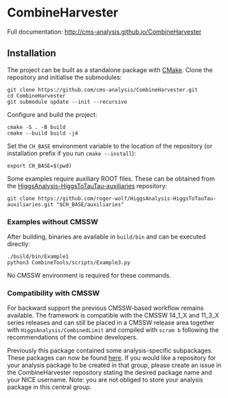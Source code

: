 # CombineHarvester

Full documentation: http://cms-analysis.github.io/CombineHarvester

## Installation

The project can be built as a standalone package with [CMake](https://cmake.org/). Clone the repository and initialise the submodules:

```
git clone https://github.com/cms-analysis/CombineHarvester.git
cd CombineHarvester
git submodule update --init --recursive
```

Configure and build the project:

```
cmake -S . -B build
cmake --build build -j4
```

Set the `CH_BASE` environment variable to the location of the repository (or installation prefix if you run `cmake --install`):

```
export CH_BASE=$(pwd)
```

Some examples require auxiliary ROOT files. These can be obtained from the [HiggsAnalysis-HiggsToTauTau-auxiliaries](https://github.com/roger-wolf/HiggsAnalysis-HiggsToTauTau-auxiliaries) repository:

```
git clone https://github.com/roger-wolf/HiggsAnalysis-HiggsToTauTau-auxiliaries.git "$CH_BASE/auxiliaries"
```

### Examples without CMSSW

After building, binaries are available in `build/bin` and can be executed directly:

```
./build/bin/Example1
python3 CombineTools/scripts/Example3.py
```

No CMSSW environment is required for these commands.

### Compatibility with CMSSW

For backward support the previous CMSSW-based workflow remains available. The framework is compatible with the CMSSW 14_1_X and 11_3_X series releases and can still be placed in a CMSSW release area together with `HiggsAnalysis/CombinedLimit` and compiled with `scram b` following the recommendations of the combine developers.

Previously this package contained some analysis-specific subpackages. These packages can now be found [here](https://gitlab.cern.ch/cms-hcg/ch-areas). If you would like a repository for your analysis package to be created in that group, please create an issue in the CombineHarvester repository stating the desired package name and your NICE username. Note: you are not obliged to store your analysis package in this central group.
